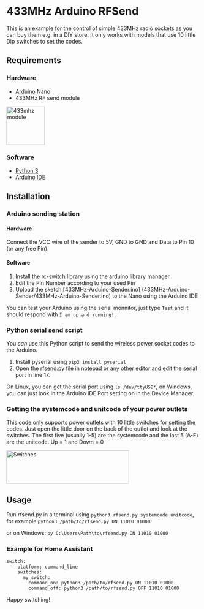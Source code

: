 # 433MHz Arduino RFSend

This is an example for the control of simple 433MHz radio sockets as you can buy them e.g. in a DIY store. It only works with models that use 10 little Dip switches to set the codes.

## Requirements
### Hardware
- Arduino Nano
- 433MHz RF send module

<img src="https://mi2.rightinthebox.com/images/384x384/201209/hhgihj1348814186444.jpg" alt="433mhz module" width="100" height="100">

### Software
- [Python 3](https://www.python.org/downloads/)
- [Arduino IDE](https://www.arduino.cc/en/Main/Software)

## Installation
### Arduino sending station
#### Hardware
Connect the VCC wire of the sender to 5V, GND to GND and Data to Pin 10 (or any free Pin).

#### Software
1. Install the [rc-switch](https://github.com/sui77/rc-switch) library using the arduino library manager
2. Edit the Pin Number according to your used Pin
2. Upload the sketch [433MHz-Arduino-Sender.ino] (433MHz-Arduino-Sender/433MHz-Arduino-Sender.ino) to the Nano using the Arduino IDE

You can test your Arduino using the serial monnitor, just type
```Test``` and it should respond with ```I am up and running!```.

### Python serial send script

You _can_ use this Python script to send the wireless power socket codes to the Arduino.
1. Install pyserial using ```pip3 install pyserial```
2. Open the [rfsend.py](rfsend.py) file in notepad or any other editor and edit the serial port in line 17.

On Linux, you can get the serial port using ```ls /dev/ttyUSB*```,
on Windows, you can just look in the Arduino IDE Port setting on in the Device Manager.

### Getting the systemcode and unitcode of your power outlets
This code only supports power outlets with 10 little switches for setting the codes.
Just open the little door on the back of the outlet and look at the switches.
The first five (usually 1-5) are the systemcode and the last 5 (A-E) are the unitcode.
Up = 1 and Down = 0

<img src=".github/Switches.jpeg" alt="Switches" width="320" height="87">

## Usage
Run rfsend.py in a terminal using ```python3 rfsend.py systemcode unitcode```, 
for example ```python3 /path/to/rfsend.py ON 11010 01000```

or on Windows: ```py C:\Users\Path\to\rfsend.py ON 11010 01000```

### Example for Home Assistant
```
switch:
  - platform: command_line
    switches:
      my_switch:
        command_on: python3 /path/to/rfsend.py ON 11010 01000
        command_off: python3 /path/to/rfsend.py OFF 11010 01000
```


Happy switching!